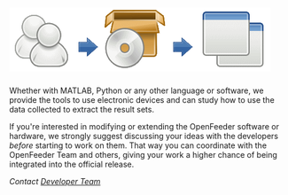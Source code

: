 # ![Softwares](/img_softwares.gif?raw=true "Softwares")

Whether with MATLAB, Python or any other language or software, we provide the tools to use electronic devices and can study how to use the data collected to extract the result sets.


If you're interested in modifying or extending the OpenFeeder software or hardware, we strongly
suggest discussing your ideas with the developers *before* starting to work on them.
That way you can coordinate with the OpenFeeder Team and others, giving your work a higher chance
of being integrated into the official release.

*Contact [Developer Team](mailto:arnauld.biganzoli@gmail.com,jbtechlab@gmail.com)*
